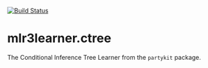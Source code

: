 [![Build Status](https://travis-ci.org/mlr3learners/mlr3learners.ctree.svg?branch=master)](https://travis-ci.org/mlr3learners/mlr3learners.ctree)

# mlr3learner.ctree

The Conditional Inference Tree Learner from the `partykit` package.
